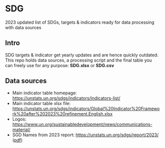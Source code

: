 # SDG
2023 updated list of SDGs, targets &amp; indicators ready for data processing with data sources

## Intro
SDG targets & indicator get yearly updates and are hence quickly outdated.
This repo holds data sources, a processing script and the final table you can freely use for any purpose: **SDG.xlsx** or **SDG.csv**

## Data sources 
- Main indicator table homepage: https://unstats.un.org/sdgs/indicators/indicators-list/
- Main indicator table xlsx file: https://unstats.un.org/sdgs/indicators/Global%20Indicator%20Framework%20after%202023%20refinement.English.xlsx
- Logos: https://www.un.org/sustainabledevelopment/news/communications-material/
- SGD Names from 2023 report: https://unstats.un.org/sdgs/report/2023/ ([pdf](https://unstats.un.org/sdgs/report/2023/The-Sustainable-Development-Goals-Report-2023.pdf))
